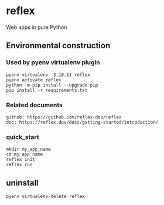 # reflex

Web apps in pure Python

## Environmental construction

### Used by pyenv virtualenv plugin

    pyenv virtualenv  3.10.11 reflex
    pyenv activate reflex
    python -m pip install --upgrade pip
    pip install -r requirements.txt

### Related documents

    github: https://github.com/reflex-dev/reflex
    doc: https://reflex.dev/docs/getting-started/introduction/

### quick_start
    mkdir my_app_name
    cd my_app_name
    reflex init
    reflex run

## uninstall

    pyenv virtualenv-delete reflex
